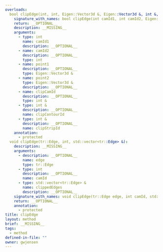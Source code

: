 ```yaml
---
overloads:
  bool clipEdge(int, int, Eigen::Vector3d &, Eigen::Vector3d &, int &, int &, int &):
    signature_with_names: bool clipEdge(int camId1, int camId2, Eigen::Vector3d & point1, Eigen::Vector3d & point2, int & clipCamId, int & clipContourId, int & clipStripId)
    return: __OPTIONAL__
    description: __MISSING__
    arguments:
      - type: int
        name: camId1
        description: __OPTIONAL__
      - name: camId2
        description: __OPTIONAL__
        type: int
      - name: point1
        description: __OPTIONAL__
        type: Eigen::Vector3d &
      - name: point2
        type: Eigen::Vector3d &
        description: __OPTIONAL__
      - name: clipCamId
        description: __OPTIONAL__
        type: int &
      - type: int &
        description: __OPTIONAL__
        name: clipContourId
      - type: int &
        description: __OPTIONAL__
        name: clipStripId
    annotation:
      - protected
  void clipEdge(tr::Edge, int, std::vector<tr::Edge> &):
    description: __MISSING__
    arguments:
      - description: __OPTIONAL__
        name: edge
        type: tr::Edge
      - type: int
        description: __OPTIONAL__
        name: camId
      - type: std::vector<tr::Edge> &
        name: clippedEdges
        description: __OPTIONAL__
    signature_with_names: void clipEdge(tr::Edge edge, int camId, std::vector<tr::Edge> & clippedEdges)
    return: __OPTIONAL__
    annotation:
      - protected
title: clipEdge
layout: method
brief: __MISSING__
tags:
  - method
defined-in-file: ""
owner: gwjensen
---
```

